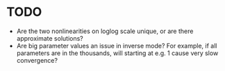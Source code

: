 # TODO

- Are the two nonlinearities on loglog scale unique, or are there approximate solutions?
- Are big parameter values an issue in inverse mode? For example, if all parameters are in the thousands, will starting at e.g. 1 cause very slow convergence? 